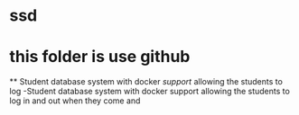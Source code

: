# ssd
# this folder is use github
** Student database system with docker *support* allowing the students to log 
-Student database system with docker support allowing the students to log in and out when they come and
